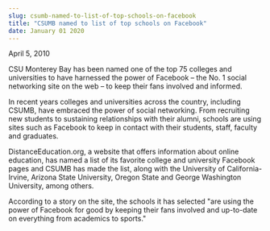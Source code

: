 ```yaml
---
slug: csumb-named-to-list-of-top-schools-on-facebook
title: "CSUMB named to list of top schools on Facebook"
date: January 01 2020
---
```


 
<p>April 5, 2010</p>
<p>
  CSU Monterey Bay has been named one of the top 75 colleges and universities to
  have harnessed the power of Facebook – the No. 1 social networking site on the
  web – to keep their fans involved and informed.
</p>
<p>
  In recent years colleges and universities across the country, including CSUMB,
  have embraced the power of social networking. From recruiting new students to
  sustaining relationships with their alumni, schools are using sites such as
  Facebook to keep in contact with their students, staff, faculty and graduates.
</p>
<p>
  DistanceEducation.org, a website that offers information about online
  education, has named a list of its favorite college and university Facebook
  pages and CSUMB has made the list, along with the University of
  California-Irvine, Arizona State University, Oregon State and George
  Washington University, among others.
</p>
<p>
  According to a story on the site, the schools it has selected "are using the
  power of Facebook for good by keeping their fans involved and up-to-date on
  everything from academics to sports."
</p>
<p></p>
 
